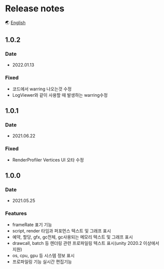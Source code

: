 # Release notes

🌏 [English](ReleaseNotes.en.md)

## 1.0.2

### Date

* 2022.01.13

### Fixed
* 코드에서 warring 나오는것 수정
* LogViewer와 같이 사용할 때 발생하는 warring수정

## 1.0.1

### Date

* 2021.06.22

### Fixed

* RenderProfiler Vertices UI 오타 수정

## 1.0.0

### Date

* 2021.05.25

### Features

* frameRate 표기 기능
* script, render 타임과 퍼포먼스 텍스트 및 그래프 표시
* 예약, 할당, gfx, gc전체, gc사용되는 메모리 텍스트 및 그래프 표시
* drawcall, batch 등 렌더링 관련 프로파일링 텍스트 표시(unity 2020.2 이상에서 지원)
* os, cpu, gpu 등 시스템 정보 표시
* 프로파일링 기능 실시간 편집기능